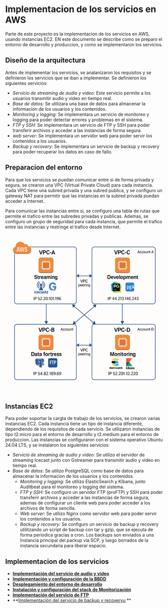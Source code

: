 # Implementacion de los servicios en AWS

Parte de este proyecto es la implementacion de los servicios en AWS, usando instancias EC2. EN este documento se describe como se preparo el entorno de desarrollo y produccion, y como se implementaron los servicios.

## Diseño de la arquitectura

Antes de implementar los servicios, se analanizaron los requisitos y se definieron los servicios que se iban a implementar. Se definieron los siguientes servicios:

- *Servicio de streaming de audio y video:* Este servicio permite a los usuarios transmitir audio y video en tiempo real.
- *Base de datos:* Se utilizara una base de datos para almacenar la informacion de los usuarios y los contenidos.
- *Monitoring y logging:* Se implementara un servicio de monitoreo y logging para poder detectar errores y problemas en el sistema.
- *FTP y SSH:* Se implementara un servicio de FTP y SSH para poder transferir archivos y acceder a las instancias de forma segura.
- *web server:* Se implementara un servidor web para poder servir los contenidos a los usuarios.
- *Backup y recovery:* Se implementara un servicio de backup y recovery para poder recuperar los datos en caso de fallo.

## Preparacion del entorno

Para que los servicios se puedan comunicar entre si de forma privada y segura, se crearon una VPC (Virtual Private Cloud) para cada instancia. Cada VPC tiene una subred privada y una subred publica, y se configuro un gateway NAT para
permitir que las instancias en la subred privada puedan acceder a Internet.

Para comunicar las instancias entre si, se configuro una tabla de rutas que permite el trafico entre las subredes privadas y publicas. Ademas, se configuro un grupo de seguridad para cada instancia, que permite el trafico entre las instancias y restringe el trafico desde Internet.

![aws.png](./aws.png)

## Instancias EC2

Para poder soportar la cargta de trabajo de los servicios, se crearon varias instancias EC2. Cada instancia tiene un tipo de instancia diferente, dependiendo de los requisitos de cada servicio. Se utilizaron instancias de tipo t2.micro para el entorno de desarrollo y t2.medium para el entorno de produccion.
Las instancias se configuraron con el sistema operativo Ubuntu 24.04 LTS, y se instalaron los siguientes servicios:

- *Servicio de streaming de audio y video:* Se utilizo el servidor de streaming Icecast junto con Gstreamer para transmitir audio y video en tiempo real.
- *Base de datos:* Se utilizo PostgreSQL como base de datos para almacenar la informacion de los usuarios y los contenidos.
  - *Monitoring y logging:* Se utilizo ElasticSearch y Kibana, junto Auditbeat para el monitoreo y logging del sistema.
  - *FTP y SSH:* Se configuro un servidor FTP (proFTP) y SSH para poder transferir archivos y acceder a las instancias de forma segura, ademas de configurar un cliente web para poder acceder a los archivos de forma sencilla.
  - *Web server:* Se utilizo Nginx como servidor web para poder servir los contenidos a los usuarios.
  - *Backup y recovery:* Se configuro un servicio de backup y recovery utilitzando un script de backup con tar y gzip, que se ejecuta de forma periodica gracias a cron. Los backups son enviados a una Instancia principal del packup via SCP, y luego borrados de la instancia secundaria para liberar espacio. 

## Implementacion de los servicios

- **[Implementación del servicio de audio y video](docs/02_implementacion/02.2_documentacion_tecnica/02.2.1_streaming.md)**
- **[Implementación y configuración de la BBDD](docs/02_implementacion/02.2_documentacion_tecnica/02.2_bbdd.md)**
- **[Desplegamiento del entorno de desarrollo](docs/02_implementacion/02.2_documentacion_tecnica/02.2_pgadmin.md)**
- **[Instalación y configuración del stack de Monitorización](docs/02_implementacion/02.2_documentacion_tecnica/02.2.4_elk.md)**
- **[Implementación del servicio de FTP](docs/02_implementacion/02.2_documentacion_tecnica/02.2.5_ftp.md)**
- **[Implementación del servicio de backup y recoveryu](docs/02_implementacion/02.2_documentacion_tecnica/02.2.7_backup.md)   **


